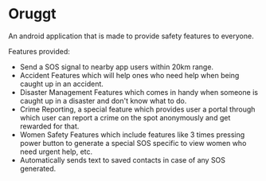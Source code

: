 # Oruggt
An android application that is made to provide safety features to everyone.

Features provided: 
* Send a SOS signal to nearby app users within 20km range.
* Accident Features which will help ones who need help when being caught up in an accident.
* Disaster Management Features which comes in handy when someone is caught up in a disaster and don't know what to do.
* Crime Reporting, a special feature which provides user a portal through which user can report a crime on the spot anonymously and get rewarded for that.
* Women Safety Features which include features like 3 times pressing power button to generate a special SOS specific to view women who need urgent help, etc.
* Automatically sends text to saved contacts in case of any SOS generated.
